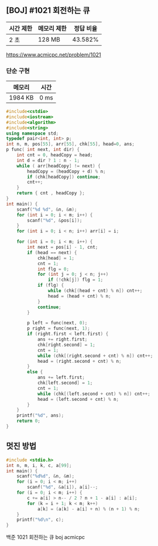 ## [BOJ] #1021 회전하는 큐

| 시간 제한 | 메모리 제한 | 정답 비율 |
| --------- | ----------- | --------- |
| 2 초      | 128 MB      | 43.582%   |

https://www.acmicpc.net/problem/1021



### 단순 구현

| 메모리  | 시간 |
| ------- | ---- |
| 1984 KB | 0 ms |

```c++
#include<cstdio>
#include<iostream>
#include<algorithm>
#include<string>
using namespace std;
typedef pair<int, int> p;
int n, m, pos[55], arr[55], chk[55], head=0, ans;
p func( int next, int dir) {
	int cnt = 0, headCopy = head;
	int d = dir ? 1 : n - 1;
	while ( arr[headCopy] != next) {
		headCopy = (headCopy + d) % n;
		if (chk[headCopy]) continue;
		cnt++;
	}
	return { cnt , headCopy };
}
int main() {
	scanf("%d %d", &n, &m);
	for (int i = 0; i < m; i++) {
		scanf("%d", &pos[i]);
	}
	for (int i = 0; i < n; i++) arr[i] = i;

	for (int i = 0; i < m; i++) {
		int next = pos[i] - 1, cnt;
		if (head == next) {
			chk[head] = 1;
			cnt = 1;
			int flg = 0;
			for (int j = 0; j < n; j++)
				if (!chk[j]) flg = 1;
			if (flg) {
				while (chk[(head + cnt) % n]) cnt++;
				head = (head + cnt) % n;
			} 
			continue;
		}

		p left = func(next, 0);
		p right = func(next, 1);
		if (right.first < left.first) {
			ans += right.first;
			chk[right.second] = 1;
			cnt = 1;
			while (chk[(right.second + cnt) % n]) cnt++;
			head = (right.second + cnt) % n;
		}
		else {
			ans += left.first;
			chk[left.second] = 1;
			cnt = 1;
			while (chk[(left.second + cnt) % n]) cnt++;
			head = (left.second + cnt) % n;
		}
	}
	printf("%d", ans);
	return 0;
}
```





## 멋진 방법

```c++
#include <stdio.h>
int n, m, i, k, c, a[99];
int main() {
	scanf("%d%d", &n, &m);
	for (i = 0; i < m; i++)
		scanf("%d", &a[i]), a[i]--;
	for (i = 0; i < m; i++) { 
		c += a[i] > n-- / 2 ? n + 1 - a[i] : a[i]; 
		for (k = i + 1; k < m; k++)
			a[k] = (a[k] - a[i] + n) % (n + 1) % n; 
	}
	printf("%d\n", c);
}
```





백준 1021 회전하는 큐 boj acmicpc

